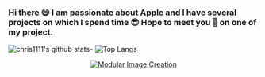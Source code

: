 ### Hi there 😄 I am passionate about Apple and I have several projects on which I spend time 😎 Hope to meet you 🤝 on one of my project.
![chris1111's github stats](https://github-readme-stats.vercel.app/api?username=chris1111&show_icons=true)- ![Top Langs](https://github-readme-stats.vercel.app/api/top-langs/?username=chris1111&show_icons=true)


<div align="center">

[![Modular Image Creation](https://user-images.githubusercontent.com/6248794/90335260-a047a500-dfa1-11ea-8786-663a46742b5a.gif)](https://github.com/chris1111?tab=repositories)

</a>
    </div>
    </div>
    


















